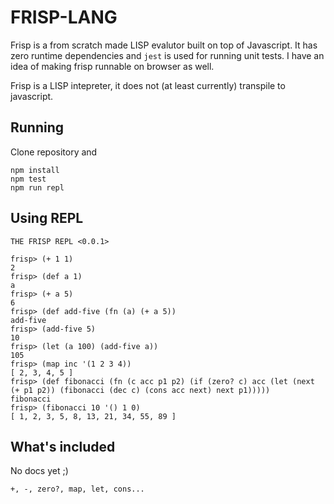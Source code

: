# FRISP-LANG

Frisp is a from scratch made LISP evalutor built on top of Javascript. It has zero runtime dependencies and `jest` is used for running unit tests. I have an idea of making frisp runnable on browser as well.

Frisp is a LISP intepreter, it does not (at least currently) transpile to javascript.

## Running

Clone repository and

```
npm install
npm test
npm run repl
```

## Using REPL

```
THE FRISP REPL <0.0.1>

frisp> (+ 1 1)
2
frisp> (def a 1)
a
frisp> (+ a 5)
6
frisp> (def add-five (fn (a) (+ a 5))
add-five
frisp> (add-five 5)
10
frisp> (let (a 100) (add-five a))
105
frisp> (map inc '(1 2 3 4))
[ 2, 3, 4, 5 ]
frisp> (def fibonacci (fn (c acc p1 p2) (if (zero? c) acc (let (next (+ p1 p2)) (fibonacci (dec c) (cons acc next) next p1)))))
fibonacci
frisp> (fibonacci 10 '() 1 0)
[ 1, 2, 3, 5, 8, 13, 21, 34, 55, 89 ]
```

## What's included

No docs yet ;)

`+, -, zero?, map, let, cons...`